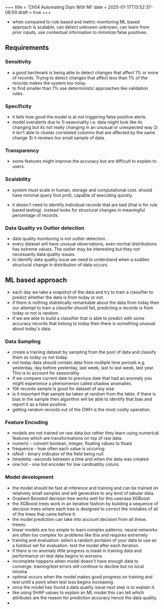+++
title = 'Ch04 Automating Dqm With Ml'
date = 2025-01-17T13:52:37-08:00
draft = true
+++
* when compared to rule based and metric monitoring ML based approach is scalable, can detect unknown unknown, can learn from prior inputs, use contextual information to minimize false positives.
## Requirements
### Sensitivity
* a good bechmark is being able to detect changes that affect 1% or more of records. Trying to detect changes that affect less than 1% of the reocrds makes the system too noisy.
* to find smaller than 1% use deterministic approaches like validation rules.
### Specificity
* it tells how good the model is at not triggering false positive alerts.
* model overalerts due to 1) seasonality i.e. data might look like its changing but its not really changing in an unusual or unexpected way 2) it isn't able to cluster correlated columns that are affected by the same change 3) it reviews too small sample of data.
### Transparency
* some features might improve the accuracy but are difficult to explain to users.
### Scalability
* system must scale in human, storage and computational cost. should have minimal query foot print, capable of executing quickly.

* it doesn't need to identify individual records that are bad (that is for rule based testing). instead looks for structural changes in meaningful percentage of records.
### Data Quality vs Outlier detection
* data quality monitoring is not outlier detection.
* every dataset will have unusual observations, even normal distributions has extreme values. The outlier may be interesting but they not necessarily data quality issues.
* to identify data quality issue we need to understand when a sudden structural change in distribution of data occurs.
## ML based approach
* each day we take a snapshot of the data and try to train a classifier to predict whether the data is from today or not.
* if there is nothing statistically remarkable about the data from today then our attempt to train a classifer should fail, predicting a records is from today or not is random.
* if we are able to build a classifier that is able to predict with some accuracy records that belong to today then there is something unusual about today's data.
### Data Sampling
* create a training dataset by sampling from the pool of data and classify them as today vs not today.
* not today data should contain data from multiple time periods e.g. yesterday, day before yesterday, last week, last to last week, last year. This is to account for seasonality.
* if we compare current date to previous date that had an anomaly you might experience a phenomenon called shadow anomalies.
* 10k records sample is good for dataset of any size.
* is it important that sample be taken at random from the table. if there is bias in the sample then algorithm will be able to identify that bias and report it as a false positive.
* getting random records out of the DWH is the most costly operation.
### Feature Encoding
* models are not trained on raw data but rather they learn using numerical features which are transformations on top of raw data.
* numeric - convert boolean, integer, floating values to floats
* frequence - how often each value is occuring
* isNull - binary indicator of the field being null
* timedelta -seconds between a time and when the data was created
* one hot - one hot encoder for low cardinatlity coluns.
### Model development
* the model should be fast at inference and training and can be trained on relatively small samples and will generalize to any kind of tabular data.
* Gradient Boosted decision tree works well for this usecase XGBoost
* the XGBoost trees work in an iterative fashion by building a sequence of decision trees where each tree is designed to correct the mistakes of all of the trees that came before it.
* the model prediction can take into account decision from all these. treees.
* linear models are too simple to learn complex patterns. neural networks are often too complex for problems like this and requires extremely
* training and evaluation: select a random portaion of your data to use as a holdout set for evaluation. test the model after each iteration.
* if there is no anomaly little progress is made in training data and performance on test data begins to worsens.
* incomplete happens when model doesn't have enough data to converge. training/test errors will continue to decline but no local minima
* optimal occurs when the model makes good progress on training and test untill a point when test loss begins increasing.
* once the model has found a data quality issue next step is to explain it.
* like using SHAP values to explain an ML model this can tell which attributes are the reason for prediction accuracy hence the data quality.
* 
